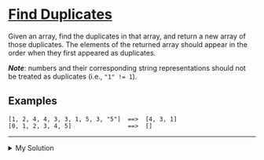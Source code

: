 # [Find Duplicates](https://www.codewars.com/kata/5558cc216a7a231ac9000022)

Given an array, find the duplicates in that array, and return a new array of those duplicates. The elements of the returned array should appear in the order when they first appeared as duplicates.

**_Note_**: numbers and their corresponding string representations should not be treated as duplicates (i.e., `"1" != 1`).

## Examples

    [1, 2, 4, 4, 3, 3, 1, 5, 3, "5"]  ==>  [4, 3, 1]
    [0, 1, 2, 3, 4, 5]                ==>  []

---

<details><summary>My Solution</summary>

```js
function duplicates(arr) {
  const noDups = new Set()
  const dups = new Set()

  for (let v of arr) {
    if (noDups.has(v)) {
      dups.add(v)
    } else {
      noDups.add(v)
    }
  }

  return [...dups]
}
```

</details>
